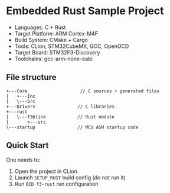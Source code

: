Embedded Rust Sample Project
====

* Languages: C + Rust
* Target Platform: ARM Cortex-M4F
* Build System: CMake + Cargo
* Tools: CLion, STM32CubeMX, GCC, OpenOCD
* Target Board: STM32F3-Discovery
* Toolchains: gcc-arm-none-eabi

File structure
---
```
+---Core                    // C sources + generated files
|   +---Inc
|   \---Src
+---Drivers                // C libraries
+---rust
|   \---f3blink            // Rust module
|       +---src
\---startup                // MCU ASM startup code
```

Quick Start
---
One needs to:
 1. Open the project in CLion
 2. Launch `SETUP_RUST` build config (do not run it)
 3. Run `OCD f3-rust` run configuration
